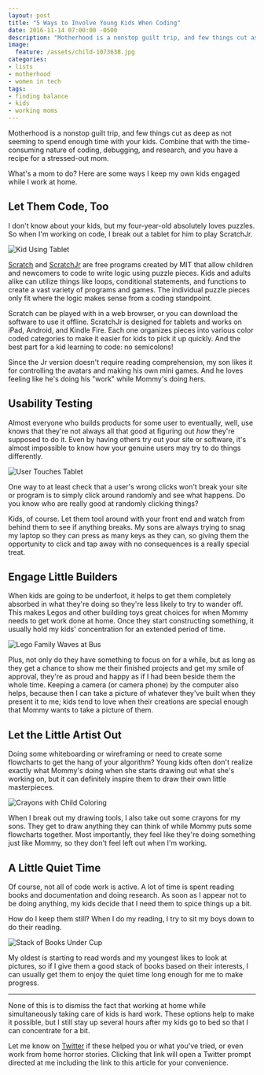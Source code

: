```yaml
---
layout: post
title: "5 Ways to Involve Young Kids When Coding"
date: 2016-11-14 07:00:00 -0500
description: "Motherhood is a nonstop guilt trip, and few things cut as deep as not seeming to spend enough time with your kids. Combine that with the time-consuming nature of coding, debugging, and research, and you have a recipe for a stressed-out mom."
image:
  feature: /assets/child-1073638.jpg
categories:
- lists
- motherhood
- women in tech
tags:
- finding balance
- kids
- working moms
---
```

Motherhood is a nonstop guilt trip, and few things cut as deep as not seeming to spend enough time with your kids. Combine that with the time-consuming nature of coding, debugging, and research, and you have a recipe for a stressed-out mom.

<!--more-->

What's a mom to do? Here are some ways I keep my own kids engaged while I work at home.

## Let Them Code, Too ##

I don't know about your kids, but my four-year-old absolutely loves puzzles. So when I'm working on code, I break out a tablet for him to play ScratchJr.

![Kid Using Tablet](https://raw.githubusercontent.com/chznbaum/mernmom/master/assets/kids-playing-1253096.jpg)

[Scratch](https://scratch.mit.edu/) and [ScratchJr](http://www.scratchjr.org/) are free programs created by MIT that allow children and newcomers to code to write logic using puzzle pieces. Kids and adults alike can utilize things like loops, conditional statements, and functions to create a vast variety of programs and games. The individual puzzle pieces only fit where the logic makes sense from a coding standpoint.

Scratch can be played with in a web browser, or you can download the software to use it offline. ScratchJr is designed for tablets and works on iPad, Android, and Kindle Fire. Each one organizes pieces into various color coded categories to make it easier for kids to pick it up quickly. And the best part for a kid learning to code: no semicolons!

Since the Jr version doesn't require reading comprehension, my son likes it for controlling the avatars and making his own mini games. And he loves feeling like he's doing his "work" while Mommy's doing hers.

## Usability Testing ##

Almost everyone who builds products for some user to eventually, well, use knows that they're not always all that good at figuring out *how* they're supposed to do it. Even by having others try out your site or software, it's almost impossible to know how your genuine users may try to do things differently.

![User Touches Tablet](https://raw.githubusercontent.com/chznbaum/mernmom/master/assets/ios-1758352.jpg)

One way to at least check that a user's wrong clicks won't break your site or program is to simply click around randomly and see what happens. Do you know who are really good at randomly clicking things?

Kids, of course. Let them tool around with your front end and watch from behind them to see if anything breaks. My sons are always trying to snag my laptop so they can press as many keys as they can, so giving them the opportunity to click and tap away with no consequences is a really special treat.

## Engage Little Builders ##

When kids are going to be underfoot, it helps to get them completely absorbed in what they're doing so they're less likely to try to wander off. This makes Legos and other building toys great choices for when Mommy needs to get work done at home. Once they start constructing something, it usually hold my kids' concentration for an extended period of time.

![Lego Family Waves at Bus](https://raw.githubusercontent.com/chznbaum/mernmom/master/assets/photo-1464254654104-c690d2e93424.jpg)

Plus, not only do they have something to focus on for a while, but as long as they get a chance to show me their finished projects and get my smile of approval, they're as proud and happy as if I had been beside them the whole time. Keeping a camera (or camera phone) by the computer also helps, because then I can take a picture of whatever they've built when they present it to me; kids tend to love when their creations are special enough that Mommy wants to take a picture of them.

## Let the Little Artist Out ##

Doing some whiteboarding or wireframing or need to create some flowcharts to get the hang of your algorithm? Young kids often don't realize exactly what Mommy's doing when she starts drawing out what she's working on, but it can definitely inspire them to draw their own little masterpieces.

![Crayons with Child Coloring](https://raw.githubusercontent.com/chznbaum/mernmom/master/assets/photo-1453749024858-4bca89bd9edc.jpg)

When I break out my drawing tools, I also take out some crayons for my sons. They get to draw anything they can think of while Mommy puts some flowcharts together. Most importantly, they feel like they're doing something just like Mommy, so they don't feel left out when I'm working.

## A Little Quiet Time ##

Of course, not all of code work is active. A lot of time is spent reading books and documentation and doing research. As soon as I appear not to be doing anything, my kids decide that I need them to spice things up a bit.

How do I keep them still? When I do my reading, I try to sit my boys down to do their reading.

![Stack of Books Under Cup](https://raw.githubusercontent.com/chznbaum/mernmom/master/assets/photo-1455884981818-54cb785db6fc.jpg)

My oldest is starting to read words and my youngest likes to look at pictures, so if I give them a good stack of books based on their interests, I can usually get them to enjoy the quiet time long enough for me to make progress.

<hr />

None of this is to dismiss the fact that working at home while simultaneously taking care of kids is hard work. These options help to make it possible, but I still stay up several hours after my kids go to bed so that I can concentrate for a bit.

Let me know on [Twitter](https://twitter.com/intent/tweet?text=%40chznbaum&url=http%3A%2F%2Fmernmom.com%2F2016%2F11%2F14%2F5-ways-to-involve-young-kids-when-coding.html) if these helped you or what you've tried, or even work from home horror stories. Clicking that link will open a Twitter prompt directed at me including the link to this article for your convenience.